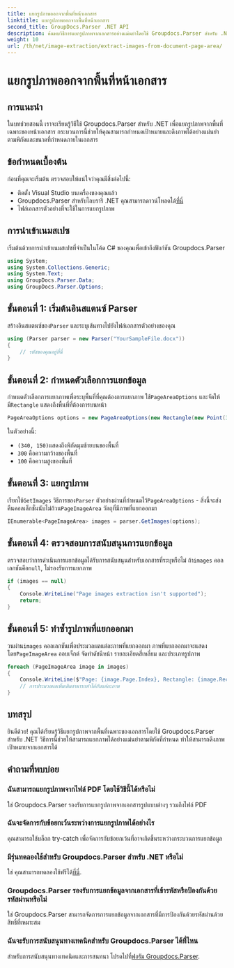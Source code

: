 ```yaml
---
title: แยกรูปภาพออกจากพื้นที่หน้าเอกสาร
linktitle: แยกรูปภาพออกจากพื้นที่หน้าเอกสาร
second_title: GroupDocs.Parser .NET API
description: ค้นพบวิธีการแยกรูปภาพจากเอกสารอย่างแม่นยำโดยใช้ Groupdocs.Parser สำหรับ .NET เรียนรู้การกำหนดเป้าหมายพื้นที่เฉพาะเพื่อการดึงภาพที่แม่นยำ
weight: 10
url: /th/net/image-extraction/extract-images-from-document-page-area/
---
```


# แยกรูปภาพออกจากพื้นที่หน้าเอกสาร

## การแนะนำ
ในบทช่วยสอนนี้ เราจะเรียนรู้วิธีใช้ Groupdocs.Parser สำหรับ .NET เพื่อแยกรูปภาพจากพื้นที่เฉพาะของหน้าเอกสาร กระบวนการนี้ช่วยให้คุณสามารถกำหนดเป้าหมายและดึงภาพได้อย่างแม่นยำตามพิกัดและขนาดที่กำหนดภายในเอกสาร
## ข้อกำหนดเบื้องต้น
ก่อนที่คุณจะเริ่มต้น ตรวจสอบให้แน่ใจว่าคุณมีสิ่งต่อไปนี้:
- ติดตั้ง Visual Studio บนเครื่องของคุณแล้ว
-  Groupdocs.Parser สำหรับไลบรารี .NET คุณสามารถดาวน์โหลดได้[ที่นี่](https://releases.groupdocs.com/parser/net/)
- ไฟล์เอกสารตัวอย่างที่จะใช้ในการแยกรูปภาพ
## การนำเข้าเนมสเปซ
เริ่มต้นด้วยการนำเข้าเนมสเปซที่จำเป็นในโค้ด C# ของคุณเพื่อเข้าถึงฟังก์ชัน Groupdocs.Parser
```csharp
using System;
using System.Collections.Generic;
using System.Text;
using GroupDocs.Parser.Data;
using GroupDocs.Parser.Options;
```
## ขั้นตอนที่ 1: เริ่มต้นอินสแตนซ์ Parser
 สร้างอินสแตนซ์ของ`Parser` และระบุเส้นทางไปยังไฟล์เอกสารตัวอย่างของคุณ
```csharp
using (Parser parser = new Parser("YourSampleFile.docx"))
{
    // รหัสของคุณอยู่ที่นี่
}
```
## ขั้นตอนที่ 2: กำหนดตัวเลือกการแยกข้อมูล
 กำหนดตัวเลือกการแยกภาพเพื่อระบุพื้นที่ที่คุณต้องการแยกภาพ ใช้`PageAreaOptions` และจัดให้มี`Rectangle` แสดงถึงพื้นที่ที่ต้องการบนหน้า
```csharp
PageAreaOptions options = new PageAreaOptions(new Rectangle(new Point(340, 150), new Size(300, 100)));
```
ในตัวอย่างนี้:
- `(340, 150)`แสดงถึงพิกัดมุมซ้ายบนของพื้นที่
- `300` คือความกว้างของพื้นที่
- `100` คือความสูงของพื้นที่
## ขั้นตอนที่ 3: แยกรูปภาพ
 เรียกใช้`GetImages` วิธีการของ`Parser` ตัวอย่างผ่านที่กำหนดไว้`PageAreaOptions` - สิ่งนี้จะส่งคืนคอลเล็กชั่นนับไม่ถ้วน`PageImageArea` วัตถุที่มีภาพที่แยกออกมา
```csharp
IEnumerable<PageImageArea> images = parser.GetImages(options);
```
## ขั้นตอนที่ 4: ตรวจสอบการสนับสนุนการแยกข้อมูล
 ตรวจสอบว่าการดำเนินการแยกข้อมูลได้รับการสนับสนุนสำหรับเอกสารที่ระบุหรือไม่ ถ้า`images` คอลเลกชันคือ`null`, ไม่รองรับการแยกภาพ
```csharp
if (images == null)
{
    Console.WriteLine("Page images extraction isn't supported");
    return;
}
```
## ขั้นตอนที่ 5: ทำซ้ำรูปภาพที่แยกออกมา
 วนผ่าน`images` คอลเลกชันเพื่อประมวลผลแต่ละภาพที่แยกออกมา ภาพที่แยกออกมาจะแสดงโดย`PageImageArea` ออบเจ็กต์ จัดทำดัชนีหน้า รายละเอียดสี่เหลี่ยม และประเภทรูปภาพ
```csharp
foreach (PageImageArea image in images)
{
    Console.WriteLine($"Page: {image.Page.Index}, Rectangle: {image.Rectangle}, Type: {image.FileType}");
    // การประมวลผลเพิ่มเติมสามารถทำได้กับแต่ละภาพ
}
```
## บทสรุป
ยินดีด้วย! คุณได้เรียนรู้วิธีแยกรูปภาพจากพื้นที่เฉพาะของเอกสารโดยใช้ Groupdocs.Parser สำหรับ .NET วิธีการนี้ช่วยให้สามารถแยกภาพได้อย่างแม่นยำตามพิกัดที่กำหนด ทำให้สามารถดึงภาพเป้าหมายจากเอกสารได้

## คำถามที่พบบ่อย
### ฉันสามารถแยกรูปภาพจากไฟล์ PDF โดยใช้วิธีนี้ได้หรือไม่
ใช่ Groupdocs.Parser รองรับการแยกรูปภาพจากเอกสารรูปแบบต่างๆ รวมถึงไฟล์ PDF
### ฉันจะจัดการกับข้อยกเว้นระหว่างการแยกรูปภาพได้อย่างไร
คุณสามารถใช้บล็อก try-catch เพื่อจัดการกับข้อยกเว้นที่อาจเกิดขึ้นระหว่างกระบวนการแยกข้อมูล
### มีรุ่นทดลองใช้สำหรับ Groupdocs.Parser สำหรับ .NET หรือไม่
 ใช่ คุณสามารถทดลองใช้ฟรีได้[ที่นี่](https://releases.groupdocs.com/).
### Groupdocs.Parser รองรับการแยกข้อมูลจากเอกสารที่เข้ารหัสหรือป้องกันด้วยรหัสผ่านหรือไม่
ใช่ Groupdocs.Parser สามารถจัดการการแยกข้อมูลจากเอกสารที่มีการป้องกันด้วยรหัสผ่านด้วยสิทธิ์ที่เหมาะสม
### ฉันจะรับการสนับสนุนทางเทคนิคสำหรับ Groupdocs.Parser ได้ที่ไหน
 สำหรับการสนับสนุนทางเทคนิคและการสนทนา โปรดไปที่[ฟอรัม Groupdocs.Parser](https://forum.groupdocs.com/c/parser/17).